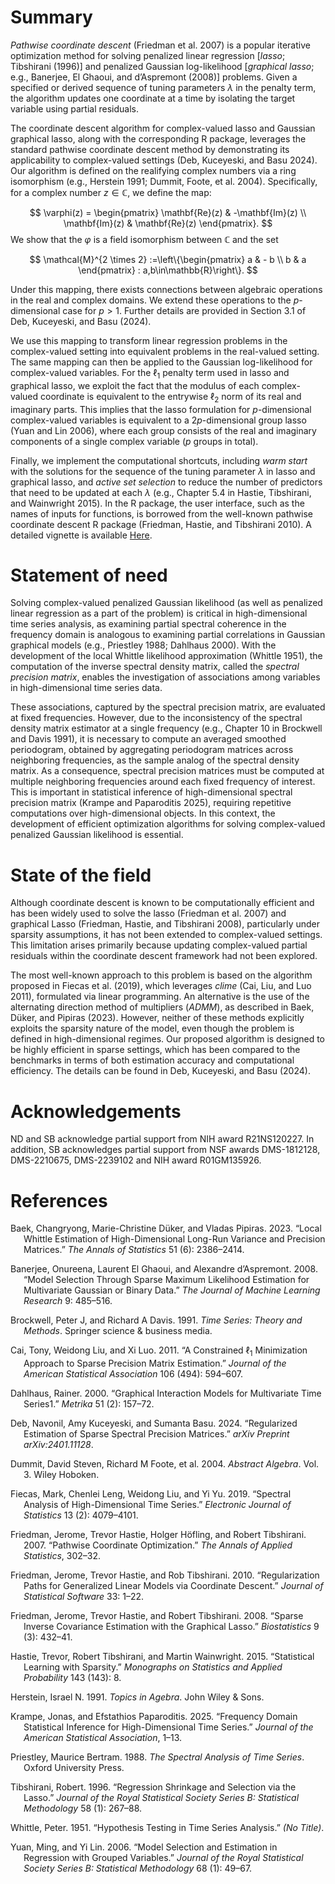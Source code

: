 # Summary

*Pathwise coordinate descent* (Friedman et al. 2007) is a popular
iterative optimization method for solving penalized linear regression
\[*lasso*; Tibshirani (1996)\] and penalized Gaussian log-likelihood
\[*graphical lasso*; e.g., Banerjee, El Ghaoui, and d’Aspremont (2008)\]
problems. Given a specified or derived sequence of tuning parameters
$\lambda$ in the penalty term, the algorithm updates one coordinate at a
time by isolating the target variable using partial residuals.

The coordinate descent algorithm for complex-valued lasso and Gaussian
graphical lasso, along with the corresponding R package, leverages the
standard pathwise coordinate descent method by demonstrating its
applicability to complex-valued settings (Deb, Kuceyeski, and Basu
2024). Our algorithm is defined on the realifying complex numbers via a
ring isomorphism (e.g., Herstein 1991; Dummit, Foote, et al. 2004).
Specifically, for a complex number $z\in\mathbb{C}$, we define the map:

$$
\varphi(z) = \begin{pmatrix}
\mathbf{Re}(z) & -\mathbf{Im}(z) \\
\mathbf{Im}(z) & \mathbf{Re}(z)
\end{pmatrix}.
$$ We show that the $\varphi$ is a field isomorphism between
$\mathbb{C}$ and the set

$$
\mathcal{M}^{2 \times 2} :=\left\{\begin{pmatrix} 
a & - b \\ b & a
\end{pmatrix} : a,b\in\mathbb{R}\right\}.
$$

Under this mapping, there exists connections between algebraic
operations in the real and complex domains. We extend these operations
to the $p$-dimensional case for $p>1$. Further details are provided in
Section 3.1 of Deb, Kuceyeski, and Basu (2024).

We use this mapping to transform linear regression problems in the
complex-valued setting into equivalent problems in the real-valued
setting. The same mapping can then be applied to the Gaussian
log-likelihood for complex-valued variables. For the $\ell_1$ penalty
term used in lasso and graphical lasso, we exploit the fact that the
modulus of each complex-valued coordinate is equivalent to the entrywise
$\ell_2$ norm of its real and imaginary parts. This implies that the
lasso formulation for $p$-dimensional complex-valued variables is
equivalent to a $2p$-dimensional group lasso (Yuan and Lin 2006), where
each group consists of the real and imaginary components of a single
complex variable ($p$ groups in total).

Finally, we implement the computational shortcuts, including *warm
start* with the solutions for the sequence of the tuning parameter
$\lambda$ in lasso and graphical lasso, and *active set selection* to
reduce the number of predictors that need to be updated at each
$\lambda$ (e.g., Chapter 5.4 in Hastie, Tibshirani, and Wainwright
2015). In the R package, the user interface, such as the names of inputs
for functions, is borrowed from the well-known pathwise coordinate
descent R package (Friedman, Hastie, and Tibshirani 2010). A detailed
vignette is available
[Here](https://github.com/yk748/cxreg/blob/main/vignettes/cxreg.pdf).

# Statement of need

Solving complex-valued penalized Gaussian likelihood (as well as
penalized linear regression as a part of the problem) is critical in
high-dimensional time series analysis, as examining partial spectral
coherence in the frequency domain is analogous to examining partial
correlations in Gaussian graphical models (e.g., Priestley 1988;
Dahlhaus 2000). With the development of the local Whittle likelihood
approximation (Whittle 1951), the computation of the inverse spectral
density matrix, called the *spectral precision matrix*, enables the
investigation of associations among variables in high-dimensional time
series data.

These associations, captured by the spectral precision matrix, are
evaluated at fixed frequencies. However, due to the inconsistency of the
spectral density matrix estimator at a single frequency (e.g., Chapter
10 in Brockwell and Davis 1991), it is necessary to compute an averaged
smoothed periodogram, obtained by aggregating periodogram matrices
across neighboring frequencies, as the sample analog of the spectral
density matrix. As a consequence, spectral precision matrices must be
computed at multiple neighboring frequencies around each fixed frequency
of interest. This is important in statistical inference of
high-dimensional spectral precision matrix (Krampe and Paparoditis
2025), requiring repetitive computations over high-dimensional objects.
In this context, the development of efficient optimization algorithms
for solving complex-valued penalized Gaussian likelihood is essential.

# State of the field

Although coordinate descent is known to be computationally efficient and
has been widely used to solve the lasso (Friedman et al. 2007) and
graphical Lasso (Friedman, Hastie, and Tibshirani 2008), particularly
under sparsity assumptions, it has not been extended to complex-valued
settings. This limitation arises primarily because updating
complex-valued partial residuals within the coordinate descent framework
had not been explored.

The most well-known approach to this problem is based on the algorithm
proposed in Fiecas et al. (2019), which leverages *clime* (Cai, Liu, and
Luo 2011), formulated via linear programming. An alternative is the use
of the alternating direction method of multipliers (*ADMM*), as
described in Baek, Düker, and Pipiras (2023). However, neither of these
methods explicitly exploits the sparsity nature of the model, even
though the problem is defined in high-dimensional regimes. Our proposed
algorithm is designed to be highly efficient in sparse settings, which
has been compared to the benchmarks in terms of both estimation accuracy
and computational efficiency. The details can be found in Deb,
Kuceyeski, and Basu (2024).

# Acknowledgements

ND and SB acknowledge partial support from NIH award R21NS120227. In
addition, SB acknowledges partial support from NSF awards DMS-1812128,
DMS-2210675, DMS-2239102 and NIH award R01GM135926.

# References

<div id="refs" class="references csl-bib-body hanging-indent"
entry-spacing="0">

<div id="ref-baek2023local" class="csl-entry">

Baek, Changryong, Marie-Christine Düker, and Vladas Pipiras. 2023.
“Local Whittle Estimation of High-Dimensional Long-Run Variance and
Precision Matrices.” *The Annals of Statistics* 51 (6): 2386–2414.

</div>

<div id="ref-banerjee2008model" class="csl-entry">

Banerjee, Onureena, Laurent El Ghaoui, and Alexandre d’Aspremont. 2008.
“Model Selection Through Sparse Maximum Likelihood Estimation for
Multivariate Gaussian or Binary Data.” *The Journal of Machine Learning
Research* 9: 485–516.

</div>

<div id="ref-brockwell1991time" class="csl-entry">

Brockwell, Peter J, and Richard A Davis. 1991. *Time Series: Theory and
Methods*. Springer science & business media.

</div>

<div id="ref-cai2011constrained" class="csl-entry">

Cai, Tony, Weidong Liu, and Xi Luo. 2011. “A Constrained $\ell_1$
Minimization Approach to Sparse Precision Matrix Estimation.” *Journal
of the American Statistical Association* 106 (494): 594–607.

</div>

<div id="ref-dahlhaus2000graphical" class="csl-entry">

Dahlhaus, Rainer. 2000. “Graphical Interaction Models for Multivariate
Time Series1.” *Metrika* 51 (2): 157–72.

</div>

<div id="ref-deb2024regularized" class="csl-entry">

Deb, Navonil, Amy Kuceyeski, and Sumanta Basu. 2024. “Regularized
Estimation of Sparse Spectral Precision Matrices.” *arXiv Preprint
arXiv:2401.11128*.

</div>

<div id="ref-dummit2004abstract" class="csl-entry">

Dummit, David Steven, Richard M Foote, et al. 2004. *Abstract Algebra*.
Vol. 3. Wiley Hoboken.

</div>

<div id="ref-fiecas2019spectral" class="csl-entry">

Fiecas, Mark, Chenlei Leng, Weidong Liu, and Yi Yu. 2019. “Spectral
Analysis of High-Dimensional Time Series.” *Electronic Journal of
Statistics* 13 (2): 4079–4101.

</div>

<div id="ref-friedman2007pathwise" class="csl-entry">

Friedman, Jerome, Trevor Hastie, Holger Höfling, and Robert Tibshirani.
2007. “Pathwise Coordinate Optimization.” *The Annals of Applied
Statistics*, 302–32.

</div>

<div id="ref-friedman2010regularization" class="csl-entry">

Friedman, Jerome, Trevor Hastie, and Rob Tibshirani. 2010.
“Regularization Paths for Generalized Linear Models via Coordinate
Descent.” *Journal of Statistical Software* 33: 1–22.

</div>

<div id="ref-friedman2008sparse" class="csl-entry">

Friedman, Jerome, Trevor Hastie, and Robert Tibshirani. 2008. “Sparse
Inverse Covariance Estimation with the Graphical Lasso.” *Biostatistics*
9 (3): 432–41.

</div>

<div id="ref-hastie2015statistical" class="csl-entry">

Hastie, Trevor, Robert Tibshirani, and Martin Wainwright. 2015.
“Statistical Learning with Sparsity.” *Monographs on Statistics and
Applied Probability* 143 (143): 8.

</div>

<div id="ref-herstein1991topics" class="csl-entry">

Herstein, Israel N. 1991. *Topics in Agebra*. John Wiley & Sons.

</div>

<div id="ref-krampe2025frequency" class="csl-entry">

Krampe, Jonas, and Efstathios Paparoditis. 2025. “Frequency Domain
Statistical Inference for High-Dimensional Time Series.” *Journal of the
American Statistical Association*, 1–13.

</div>

<div id="ref-priestley1988spectral" class="csl-entry">

Priestley, Maurice Bertram. 1988. *The Spectral Analysis of Time
Series*. Oxford University Press.

</div>

<div id="ref-tibshirani1996regression" class="csl-entry">

Tibshirani, Robert. 1996. “Regression Shrinkage and Selection via the
Lasso.” *Journal of the Royal Statistical Society Series B: Statistical
Methodology* 58 (1): 267–88.

</div>

<div id="ref-whittle1951hypothesis" class="csl-entry">

Whittle, Peter. 1951. “Hypothesis Testing in Time Series Analysis.” *(No
Title)*.

</div>

<div id="ref-yuan2006model" class="csl-entry">

Yuan, Ming, and Yi Lin. 2006. “Model Selection and Estimation in
Regression with Grouped Variables.” *Journal of the Royal Statistical
Society Series B: Statistical Methodology* 68 (1): 49–67.

</div>

</div>
